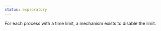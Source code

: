 ```yaml
---
status: exploratory
---
```


For each process with a time limit, a mechanism exists to disable the limit.
